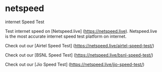 # netspeed
internet Speed Test

Test internet speed on [Netspeed.live] (https://netspeed.live). Netspeed.live is the most accurate internet speed test platform on internet.


Check out our [Airtel Speed Test] (https://netspeed.live/airtel-speed-test/)

Check out our [BSNL Speed Test] (https://netspeed.live/bsnl-speed-test/)

Check out our [Jio Speed Test] (https://netspeed.live/jio-speed-test/)
